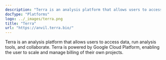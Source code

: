 ```yaml
---
description: "Terra is an analysis platform that allows users to access data, run analysis tools, and collaborate. Terra is powered by Google Cloud Platform, enabling the user to scale and manage billing of their own projects."
docType: "Platforms"
logo: ../_images/terra.png
title: "Terra"
url: "https://anvil.terra.bio/"
---
```


Terra is an analysis platform that allows users to access data, run analysis tools, and collaborate. Terra is powered by Google Cloud Platform, enabling the user to scale and manage billing of their own projects.
